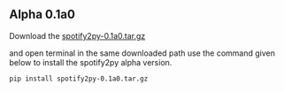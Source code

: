 ## Alpha 0.1a0

Download the <a href="https://github.com/sijey-praveen/spotify2py/blob/Sijey/beta/spotify2py-0.1a0.tar.gz?raw=true">spotify2py-0.1a0.tar.gz</a>
 
and open terminal in the same downloaded path use the command given below to install the spotify2py alpha version.

```pip install spotify2py-0.1a0.tar.gz```
